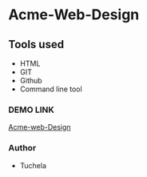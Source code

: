 # Acme-Web-Design

## Tools used

- HTML
- GIT
- Github
- Command line tool

### DEMO LINK

[Acme-web-Design](https://tuchela.github.io/acme-web-design/)

### Author

- Tuchela
